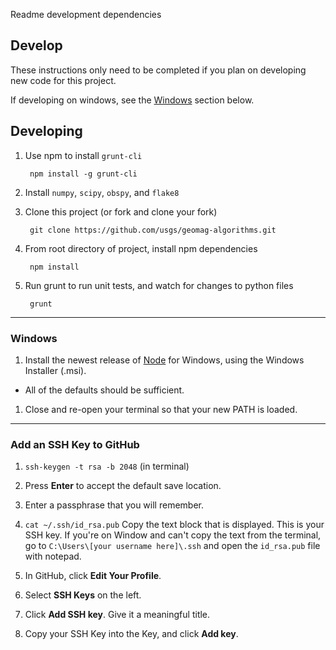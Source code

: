 Readme development dependencies

## Develop ##

These instructions only need to be completed if you plan on developing new
code for this project.

If developing on windows, see the [Windows](#windows) section below.

Developing
----------

1. Use npm to install `grunt-cli`

        npm install -g grunt-cli

2. Install `numpy`, `scipy`, `obspy`, and `flake8`

3. Clone this project (or fork and clone your fork)

        git clone https://github.com/usgs/geomag-algorithms.git

4. From root directory of project, install npm dependencies

        npm install

5. Run grunt to run unit tests, and watch for changes to python files

        grunt

---
### Windows ###

1. Install the newest release of [Node][] for Windows, using the Windows
   Installer (.msi).
  - All of the defaults should be sufficient.

1. Close and re-open your terminal so that your new PATH is loaded.

[Node]: http://nodejs.org/download/

---
### Add an SSH Key to GitHub ###

1. `ssh-keygen -t rsa -b 2048` (in terminal)

2. Press **Enter** to accept the default save location.

3. Enter a passphrase that you will remember.

4. `cat ~/.ssh/id_rsa.pub`
   Copy the text block that is displayed.
   This is your SSH key.
   If you're on Window and can't copy the text from the terminal, go
   to `C:\Users\[your username here]\.ssh` and open the `id_rsa.pub` file
   with notepad.

5. In GitHub, click **Edit Your Profile**.

6. Select **SSH Keys** on the left.

7. Click **Add SSH key**. Give it a meaningful title.

8. Copy your SSH Key into the Key, and click **Add key**.
